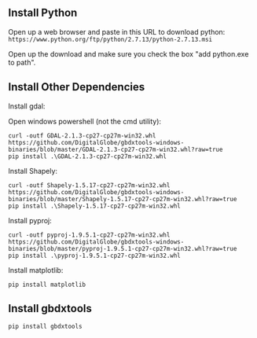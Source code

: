 
Install Python
--------------

Open up a web browser and paste in this URL to download python:  
```https://www.python.org/ftp/python/2.7.13/python-2.7.13.msi```

Open up the download and make sure you check the box "add python.exe to path".

Install Other Dependencies
--------------

Install gdal:

Open windows powershell (not the cmd utility):

```
curl -outf GDAL-2.1.3-cp27-cp27m-win32.whl https://github.com/DigitalGlobe/gbdxtools-windows-binaries/blob/master/GDAL-2.1.3-cp27-cp27m-win32.whl?raw=true
pip install .\GDAL-2.1.3-cp27-cp27m-win32.whl
```

Install Shapely:

```
curl -outf Shapely-1.5.17-cp27-cp27m-win32.whl https://github.com/DigitalGlobe/gbdxtools-windows-binaries/blob/master/Shapely-1.5.17-cp27-cp27m-win32.whl?raw=true
pip install .\Shapely-1.5.17-cp27-cp27m-win32.whl
```

Install pyproj:

```
curl -outf pyproj-1.9.5.1-cp27-cp27m-win32.whl https://github.com/DigitalGlobe/gbdxtools-windows-binaries/blob/master/pyproj-1.9.5.1-cp27-cp27m-win32.whl?raw=true
pip install .\pyproj-1.9.5.1-cp27-cp27m-win32.whl
```

Install matplotlib:
```
pip install matplotlib
```

Install gbdxtools
--------------
```
pip install gbdxtools
```
